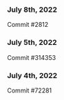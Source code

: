 ### July 8th, 2022

Commit #2812

### July 5th, 2022

Commit #314353


### July 4th, 2022

Commit #72281
